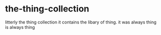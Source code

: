 # the-thing-collection
litterly the thing collection
it contains the libary of thing. it was always thing is always thing
